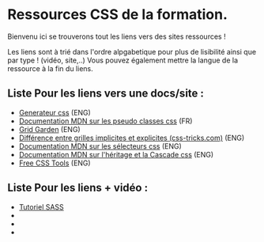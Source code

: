 # Ressources CSS de la formation.  

Bienvenu ici se trouverons tout les liens vers des sites ressources !  

Les liens sont à trié dans l'ordre alpgabetique pour plus de lisibilité ainsi que par type ! (vidéo, site,..)
Vous pouvez également mettre la langue de la ressource à la fin du liens.

## Liste Pour les liens vers une docs/site :   
* [Generateur css](https://html-css-js.com/css/generator) (ENG)
* [Documentation MDN sur les pseudo classes css](https://developer.mozilla.org/fr/docs/Web/CSS/Pseudo-classes) (FR)
* [Grid Garden](https://cssgridgarden.com/#fr) (ENG)
* [Différence entre grilles implicites et explicites (css-tricks.com)](https://css-tricks.com/difference-explicit-implicit-grids/) (ENG)
* [Documentation MDN sur les sélecteurs css](https://developer.mozilla.org/fr/docs/Web/CSS/CSS_Selectors) (ENG) 
* [Documentation MDN sur l'héritage et la Cascade css](https://developer.mozilla.org/fr/docs/Learn/CSS/Building_blocks/Cascade_and_inheritance) (ENG)
* [Free CSS Tools](https://html-css-js.com/css/) (ENG)
  
## Liste Pour les liens + vidéo :    
* [Tutoriel SASS](https://youtu.be/_kqN4hl9bGc)
* 
* 
* 
